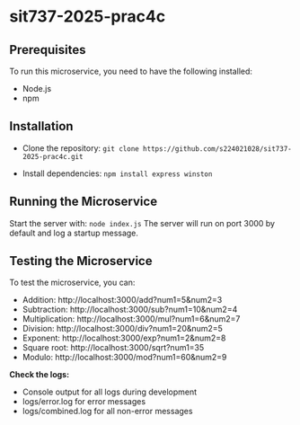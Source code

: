 # sit737-2025-prac4c

## Prerequisites
To run this microservice, you need to have the following installed:
- Node.js
- npm

## Installation
- Clone the repository:
```git clone https://github.com/s224021028/sit737-2025-prac4c.git```

- Install dependencies:
```npm install express winston```

## Running the Microservice
Start the server with:
```node index.js```
The server will run on port 3000 by default and log a startup message.

## Testing the Microservice
To test the microservice, you can:

- Addition: http://localhost:3000/add?num1=5&num2=3
- Subtraction: http://localhost:3000/sub?num1=10&num2=4
- Multiplication: http://localhost:3000/mul?num1=6&num2=7
- Division: http://localhost:3000/div?num1=20&num2=5
- Exponent: http://localhost:3000/exp?num1=2&num2=8
- Square root: http://localhost:3000/sqrt?num1=35
- Modulo: http://localhost:3000/mod?num1=60&num2=9

<b>Check the logs:</b>

- Console output for all logs during development
- logs/error.log for error messages
- logs/combined.log for all non-error messages
